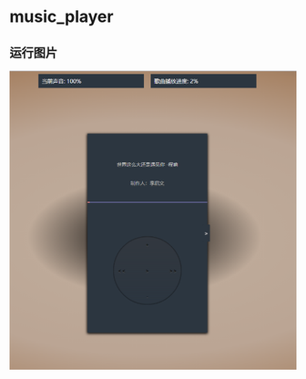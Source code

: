 # music_player
## 运行图片
![images](https://github.com/Keviniswhite/music_player/blob/master/%E9%9F%B3%E4%B9%90%E6%92%AD%E6%94%BE%E5%99%A8.png)